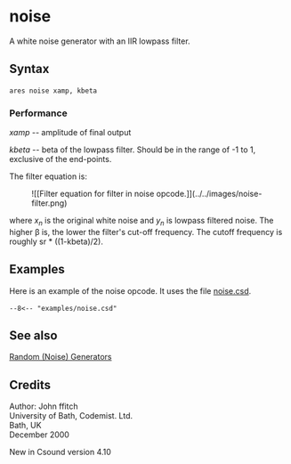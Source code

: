 <!--
id:noise
category:Signal Generators:Random (Noise) Generators
-->
# noise
A white noise generator with an IIR lowpass filter.

## Syntax
``` csound-orc
ares noise xamp, kbeta
```

### Performance

_xamp_ -- amplitude of final output

_kbeta_ -- beta of the lowpass filter. Should be in the range of -1 to 1, exclusive of the end-points.

The filter equation is:

<figure markdown="span">
![[Filter equation for filter in noise opcode.]](../../images/noise-filter.png)
<figcaption></figcaption>
</figure>

where _x<sub>n</sub>_ is the original white noise and _y<sub>n</sub>_ is lowpass filtered noise. The higher &beta; is, the lower the filter's cut-off frequency. The cutoff frequency is roughly sr * ((1-kbeta)/2).

## Examples

Here is an example of the noise opcode. It uses the file [noise.csd](../../examples/noise.csd).

``` csound-orc title="Example of the noise opcode." linenums="1"
--8<-- "examples/noise.csd"
```

## See also

[Random (Noise) Generators](../../siggen/random)

## Credits

Author: John ffitch<br>
University of Bath, Codemist. Ltd.<br>
Bath, UK<br>
December 2000<br>

New in Csound version 4.10
